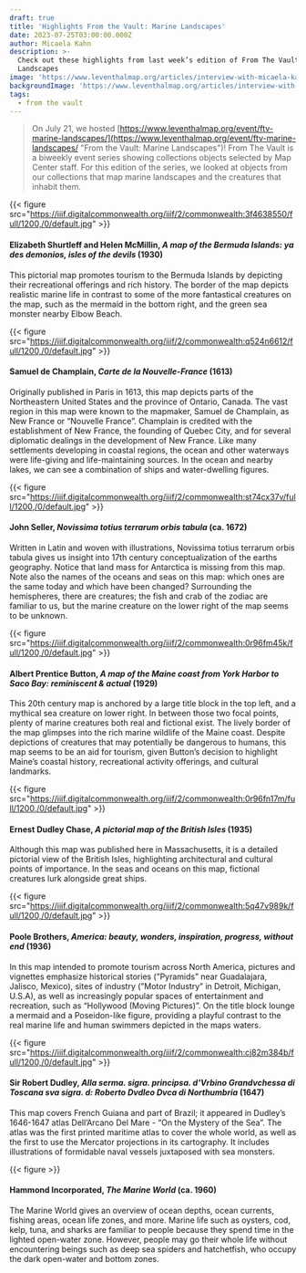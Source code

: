 ```yaml
---
draft: true
title: 'Highlights From the Vault: Marine Landscapes'
date: 2023-07-25T03:00:00.000Z
author: Micaela Kahn
description: >-
  Check out these highlights from last week’s edition of From The Vault: Marine
  Landscapes
image: 'https://www.leventhalmap.org/articles/interview-with-micaela-kahn/'
backgroundImage: 'https://www.leventhalmap.org/articles/interview-with-micaela-kahn/'
tags:
  - from the vault
---
```


> On July 21, we hosted [https://www.leventhalmap.org/event/ftv-marine-landscapes/](https://www.leventhalmap.org/event/ftv-marine-landscapes/ "From the Vault: Marine Landscapes")! From The Vault is a biweekly event series showing collections objects selected by Map Center staff. For this edition of the series, we looked at objects from our collections that map marine landscapes and the creatures that inhabit them.

{{< figure src="https://iiif.digitalcommonwealth.org/iiif/2/commonwealth:3f4638550/full/1200,/0/default.jpg" >}}

#### Elizabeth Shurtleff and Helen McMillin, *A map of the Bermuda Islands: ya des demonios, isles of the devils* (1930)

This pictorial map promotes tourism to the Bermuda Islands by depicting their recreational offerings and rich history. The border of the map depicts realistic marine life in contrast to some of the more fantastical creatures on the map, such as the mermaid in the bottom right, and the green sea monster nearby Elbow Beach.

{{< figure src="https://iiif.digitalcommonwealth.org/iiif/2/commonwealth:q524n6612/full/1200,/0/default.jpg" >}}

#### Samuel de Champlain, *Carte de la Nouvelle-France* (1613)

Originally published in Paris in 1613, this map depicts parts of the Northeastern United States and the province of Ontario, Canada. The vast region in this map were known to the mapmaker, Samuel de Champlain, as New France or “Nouvelle France”. Champlain is credited with the establishment of New France, the founding of Quebec City, and for several diplomatic dealings in the development of New France. Like many settlements developing in coastal regions, the ocean and other waterways were life-giving and life-maintaining sources. In the ocean and nearby lakes, we can see a combination of ships and water-dwelling figures.

{{< figure src="https://iiif.digitalcommonwealth.org/iiif/2/commonwealth:st74cx37v/full/1200,/0/default.jpg" >}}

#### John Seller, *Novissima totius terrarum orbis tabula* (ca. 1672)

Written in Latin and woven with illustrations, Novissima totius terrarum orbis tabula gives us insight into 17th century conceptualization of the earths geography. Notice that land mass for Antarctica is missing from this map. Note also the names of the oceans and seas on this map: which ones are the same today and which have been changed? Surrounding the hemispheres, there are creatures; the fish and crab of the zodiac are familiar to us, but the marine creature on the lower right of the map seems to be unknown.

{{< figure src="https://iiif.digitalcommonwealth.org/iiif/2/commonwealth:0r96fm45k/full/1200,/0/default.jpg" >}}

#### Albert Prentice Button, *A map of the Maine coast from York Harbor to Saco Bay: reminiscent & actual* (1929)

This 20th century map is anchored by a large title block in the top left, and a mythical sea creature on lower right. In between those two focal points, plenty of marine creatures both real and fictional exist. The lively border of the map glimpses into the rich marine wildlife of the Maine coast. Despite depictions of creatures that may potentially be dangerous to humans, this map seems to be an aid for tourism, given Button’s decision to highlight Maine’s coastal history, recreational activity offerings, and cultural landmarks.

{{< figure src="https://iiif.digitalcommonwealth.org/iiif/2/commonwealth:0r96fn17m/full/1200,/0/default.jpg" >}}

#### Ernest Dudley Chase, *A pictorial map of the British Isles* (1935)

Although this map was published here in Massachusetts, it is a detailed pictorial view of the British Isles, highlighting architectural and cultural points of importance. In the seas and oceans on this map, fictional creatures lurk alongside great ships.

{{< figure src="https://iiif.digitalcommonwealth.org/iiif/2/commonwealth:5q47v989k/full/1200,/0/default.jpg" >}}

#### Poole Brothers, *America: beauty, wonders, inspiration, progress, without end* (1936)

In this map intended to promote tourism across North America, pictures and vignettes emphasize historical stories (”Pyramids” near Guadalajara, Jalisco, Mexico), sites of industry (”Motor Industry” in Detroit, Michigan, U.S.A), as well as increasingly popular spaces of entertainment and recreation, such as “Hollywood (Moving Pictures)”. On the title block lounge a mermaid and a Poseidon-like figure, providing a playful contrast to the real marine life and human swimmers depicted in the maps waters.

{{< figure src="https://iiif.digitalcommonwealth.org/iiif/2/commonwealth:cj82m384b/full/1200,/0/default.jpg" >}}

#### Sir Robert Dudley, *Alla serma. sigra. principsa. d'Vrbino Grandvchessa di Toscana sva sigra. d: Roberto Dvdleo Dvca di Northumbria* (1647)

This map covers French Guiana and part of Brazil; it  appeared in Dudley’s 1646-1647 atlas Dell’Arcano Del Mare  - “On the Mystery of the Sea”. The atlas was the first printed maritime atlas to cover the whole world, as well as the first to use the Mercator projections in its cartography. It includes illustrations of formidable naval vessels juxtaposed with sea monsters.

{{< figure >}}

#### Hammond Incorporated, *The Marine World* (ca. 1960)

The Marine World gives an overview of ocean depths, ocean currents, fishing areas, ocean life zones, and more. Marine life such as oysters, cod, kelp, tuna, and sharks are familiar to people because they spend time in the lighted open-water zone. However, people may go their whole life without encountering beings such as deep sea spiders and hatchetfish, who occupy the dark open-water and bottom zones.

